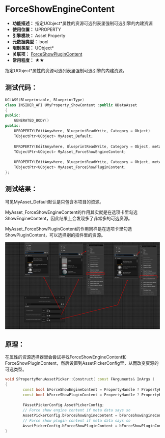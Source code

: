 ﻿# ForceShowEngineContent

- **功能描述：** 指定UObject*属性的资源可选列表里强制可选引擎的内建资源
- **使用位置：** UPROPERTY
- **引擎模块：** Asset Property
- **元数据类型：** bool
- **限制类型：** UObject*
- **关联项：** [ForceShowPluginContent](#Meta_Asset_ForceShowEngineContent_ForceShowPluginContent)
- **常用程度：** ★★

指定UObject*属性的资源可选列表里强制可选引擎的内建资源。

## 测试代码：

```cpp
UCLASS(Blueprintable, BlueprintType)
class INSIDER_API UMyProperty_ShowContent :public UDataAsset
{
public:
	GENERATED_BODY()
public:
	UPROPERTY(EditAnywhere, BlueprintReadWrite, Category = Object)
	TObjectPtr<UObject> MyAsset_Default;

	UPROPERTY(EditAnywhere, BlueprintReadWrite, Category = Object, meta = (ForceShowEngineContent))
	TObjectPtr<UObject> MyAsset_ForceShowEngineContent;

	UPROPERTY(EditAnywhere, BlueprintReadWrite, Category = Object, meta = (ForceShowPluginContent))
	TObjectPtr<UObject> MyAsset_ForceShowPluginContent;
};
```

## 测试结果：

可见MyAsset_Default默认是只包含本项目的资源。

MyAsset_ForceShowEngineContent的作用其实就是在选项卡里勾选ShowEngineContent，因此结果上会发现多了非常多的可选资源。

MyAsset_ForceShowPluginContent的作用同样是在选项卡里勾选ShowPluginContent，可以选择别的插件里的资源。

![Untitled](Meta_Asset_ForceShowEngineContent_Untitled.png)

## 原理：

在属性的资源选择器里会尝试寻找ForceShowEngineContent和ForceShowPluginContent，然后设置到AssetPickerConfig里，从而改变资源的可选类型。

```cpp
void SPropertyMenuAssetPicker::Construct( const FArguments& InArgs )
{
		const bool bForceShowEngineContent = PropertyHandle ? PropertyHandle->HasMetaData(TEXT("ForceShowEngineContent")) : false;
		const bool bForceShowPluginContent = PropertyHandle ? PropertyHandle->HasMetaData(TEXT("ForceShowPluginContent")) : false;

		FAssetPickerConfig AssetPickerConfig;
		// Force show engine content if meta data says so
		AssetPickerConfig.bForceShowEngineContent = bForceShowEngineContent;
		// Force show plugin content if meta data says so
		AssetPickerConfig.bForceShowPluginContent = bForceShowPluginContent;
}
```
